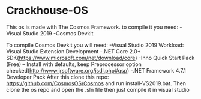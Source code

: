 # Crackhouse-OS

This os is made with The Cosmos Framework.
to compile it you need:
-Visual Studio 2019
-Cosmos Devkit

To compile Cosmos Devkit you will need:
-Visual Studio 2019 Workload: Visual Studio Extension Development
-.NET Core 2.0+ SDK(https://www.microsoft.com/net/download/core)
-Inno Quick Start Pack (Free) – Install with defaults, keep Preprocessor option checked(http://www.jrsoftware.org/isdl.php#qsp)
-.NET Framework 4.7.1 Developer Pack
After this clone this repo: https://github.com/CosmosOS/Cosmos and run install-VS2019.bat. Then clone the os repo and open the .sln file then just compile it in visual studio
